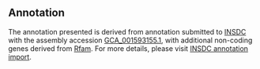 

Annotation
----------

The annotation presented is derived from annotation submitted to
[INSDC](http://www.insdc.org) with the assembly accession
[GCA\_001593155.1](http://www.ebi.ac.uk/ena/data/view/GCA_001593155.1),
with additional non-coding genes derived from
[Rfam](http://rfam.xfam.org/). For more details, please visit [INSDC
annotation
import](http://ensemblgenomes.org/info/data/insdc_annotation).
